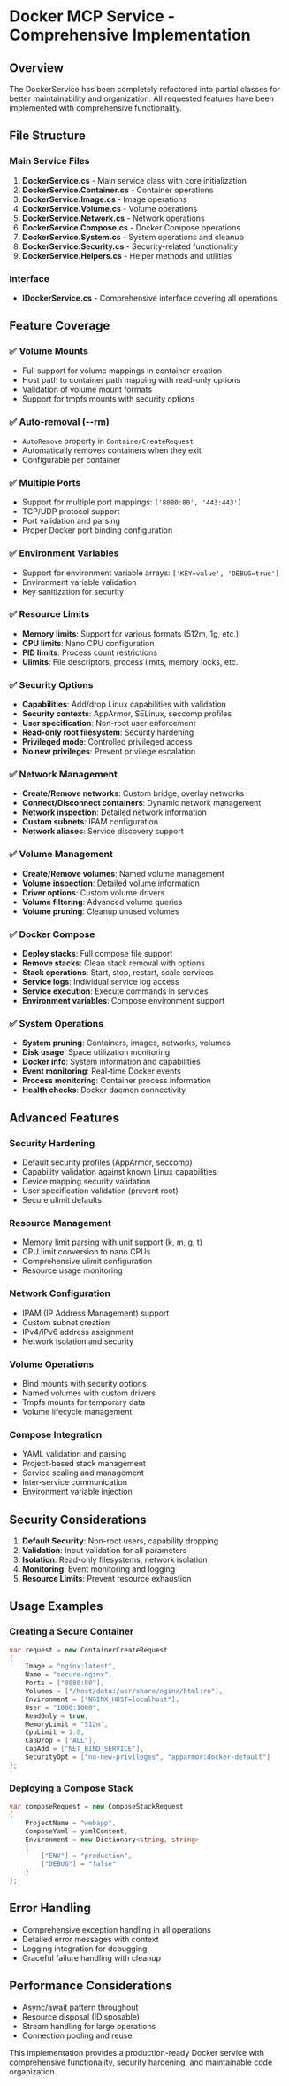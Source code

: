 # Docker MCP Service - Comprehensive Implementation

## Overview

The DockerService has been completely refactored into partial classes for better maintainability and organization. All requested features have been implemented with comprehensive functionality.

## File Structure

### Main Service Files

1. **DockerService.cs** - Main service class with core initialization
2. **DockerService.Container.cs** - Container operations
3. **DockerService.Image.cs** - Image operations  
4. **DockerService.Volume.cs** - Volume operations
5. **DockerService.Network.cs** - Network operations
6. **DockerService.Compose.cs** - Docker Compose operations
7. **DockerService.System.cs** - System operations and cleanup
8. **DockerService.Security.cs** - Security-related functionality
9. **DockerService.Helpers.cs** - Helper methods and utilities

### Interface

- **IDockerService.cs** - Comprehensive interface covering all operations

## Feature Coverage

### ✅ Volume Mounts
- Full support for volume mappings in container creation
- Host path to container path mapping with read-only options
- Validation of volume mount formats
- Support for tmpfs mounts with security options

### ✅ Auto-removal (--rm)
- `AutoRemove` property in `ContainerCreateRequest`
- Automatically removes containers when they exit
- Configurable per container

### ✅ Multiple Ports
- Support for multiple port mappings: `['8080:80', '443:443']`
- TCP/UDP protocol support
- Port validation and parsing
- Proper Docker port binding configuration

### ✅ Environment Variables
- Support for environment variable arrays: `['KEY=value', 'DEBUG=true']`
- Environment variable validation
- Key sanitization for security

### ✅ Resource Limits
- **Memory limits**: Support for various formats (512m, 1g, etc.)
- **CPU limits**: Nano CPU configuration
- **PID limits**: Process count restrictions
- **Ulimits**: File descriptors, process limits, memory locks, etc.

### ✅ Security Options
- **Capabilities**: Add/drop Linux capabilities with validation
- **Security contexts**: AppArmor, SELinux, seccomp profiles
- **User specification**: Non-root user enforcement
- **Read-only root filesystem**: Security hardening
- **Privileged mode**: Controlled privileged access
- **No new privileges**: Prevent privilege escalation

### ✅ Network Management
- **Create/Remove networks**: Custom bridge, overlay networks
- **Connect/Disconnect containers**: Dynamic network management
- **Network inspection**: Detailed network information
- **Custom subnets**: IPAM configuration
- **Network aliases**: Service discovery support

### ✅ Volume Management
- **Create/Remove volumes**: Named volume management
- **Volume inspection**: Detailed volume information  
- **Driver options**: Custom volume drivers
- **Volume filtering**: Advanced volume queries
- **Volume pruning**: Cleanup unused volumes

### ✅ Docker Compose
- **Deploy stacks**: Full compose file support
- **Remove stacks**: Clean stack removal with options
- **Stack operations**: Start, stop, restart, scale services
- **Service logs**: Individual service log access
- **Service execution**: Execute commands in services
- **Environment variables**: Compose environment support

### ✅ System Operations
- **System pruning**: Containers, images, networks, volumes
- **Disk usage**: Space utilization monitoring
- **Docker info**: System information and capabilities
- **Event monitoring**: Real-time Docker events
- **Process monitoring**: Container process information
- **Health checks**: Docker daemon connectivity

## Advanced Features

### Security Hardening
- Default security profiles (AppArmor, seccomp)
- Capability validation against known Linux capabilities
- Device mapping security validation
- User specification validation (prevent root)
- Secure ulimit defaults

### Resource Management
- Memory limit parsing with unit support (k, m, g, t)
- CPU limit conversion to nano CPUs
- Comprehensive ulimit configuration
- Resource usage monitoring

### Network Configuration
- IPAM (IP Address Management) support
- Custom subnet creation
- IPv4/IPv6 address assignment
- Network isolation and security

### Volume Operations
- Bind mounts with security options
- Named volumes with custom drivers
- Tmpfs mounts for temporary data
- Volume lifecycle management

### Compose Integration
- YAML validation and parsing
- Project-based stack management
- Service scaling and management
- Inter-service communication
- Environment variable injection

## Security Considerations

1. **Default Security**: Non-root users, capability dropping
2. **Validation**: Input validation for all parameters
3. **Isolation**: Read-only filesystems, network isolation
4. **Monitoring**: Event monitoring and logging
5. **Resource Limits**: Prevent resource exhaustion

## Usage Examples

### Creating a Secure Container
```csharp
var request = new ContainerCreateRequest
{
    Image = "nginx:latest",
    Name = "secure-nginx",
    Ports = ["8080:80"],
    Volumes = ["/host/data:/usr/share/nginx/html:ro"],
    Environment = ["NGINX_HOST=localhost"],
    User = "1000:1000",
    ReadOnly = true,
    MemoryLimit = "512m",
    CpuLimit = 1.0,
    CapDrop = ["ALL"],
    CapAdd = ["NET_BIND_SERVICE"],
    SecurityOpt = ["no-new-privileges", "apparmor:docker-default"]
};
```

### Deploying a Compose Stack
```csharp
var composeRequest = new ComposeStackRequest
{
    ProjectName = "webapp",
    ComposeYaml = yamlContent,
    Environment = new Dictionary<string, string> 
    {
        ["ENV"] = "production",
        ["DEBUG"] = "false"
    }
};
```

## Error Handling

- Comprehensive exception handling in all operations
- Detailed error messages with context
- Logging integration for debugging
- Graceful failure handling with cleanup

## Performance Considerations

- Async/await pattern throughout
- Resource disposal (IDisposable)
- Stream handling for large operations
- Connection pooling and reuse

This implementation provides a production-ready Docker service with comprehensive functionality, security hardening, and maintainable code organization.

